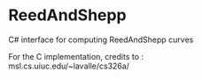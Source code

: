 # ReedAndShepp
C# interface for computing ReedAndShepp curves

For the C implementation, credits to :  
msl.cs.uiuc.edu/~lavalle/cs326a/